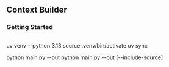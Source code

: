 ## Context Builder 

### Getting Started

```bash
```
uv venv --python 3.13 
source .venv/bin/activate
uv sync

python main.py <source directory> --out <output file>
python main.py <source directory> --out <output file> [--include-source]
```
```
